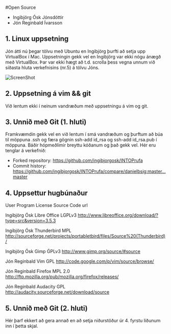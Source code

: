#Open Source
* Ingibjörg Ósk Jónsdóttir
* Jón Reginbald Ívarsson

## 1. Linux uppsetning

Jón átti nú þegar tölvu með Ubuntu en Ingibjörg þurfti að setja upp VirtualBox í Mac.
Uppsetningin gekk vel en Ingibjörg var ekki nógu ánægð með VirtualBox. Þar var ekki hægt að t.d. scrolla þess
vegna unnum við síðasta hluta verkefnisins (nr.5) á tölvu Jóns.

![ScreenShot](https://raw.github.com/ingibjorgosk/INTOmarkdown/master/2013-10-16%2012.21.30.jpg)

## 2. Uppsetning á vim && git

Við lentum ekki í neinum vandræðum með uppsetningu á vim og git.

## 3. Unnið með Git (1. hluti)

Framkvæmdin gekk vel en við lentum í smá vandræðum og þurftum að búa til möppuna .ssh og færa gögnin ssh-add id_rsa og ssh-add id_rsa.pub í möppuna. Báðir hópmeðlimir breyttu kóðanum og það gekk vel. Hér eru tenglar á verkefnið:

* Forked repository: https://github.com/ingibjorgosk/INTOPrufa
* Commit history: https://github.com/ingibjorgosk/INTOPrufa/compare/danielbsig:master...master

## 4. Uppsettur hugbúnaður

User                 Program        License    Source Code url

Ingibjörg Ósk        Libre Office   LGPLv3     http://www.libreoffice.org/download/?type=src&version=3.5.3

Ingibjörg Ósk        Thunderbird    MPL        http://sourceforge.net/projects/portabletbird/files/Source%20(Thunderbird)/

Ingibjörg Ósk        Gimp           ǴPLv3      http://www.gimp.org/source/#source

Jón Reginbald        Vim            GPL        http://code.google.com/p/vim/source/browse/

Jón Reginbald        Firefox        MPL 2.0    http://ftp.mozilla.org/pub/mozilla.org/firefox/releases/

Jón Reginbald        Audacity       GPL        http://audacity.sourceforge.net/download/source


## 5. Unnið með Git (2. hluti)

Hér þarf ekkert að gera annað en að setja niðurstöður úr 4. fyrstu liðunum inn í þetta skjal.
